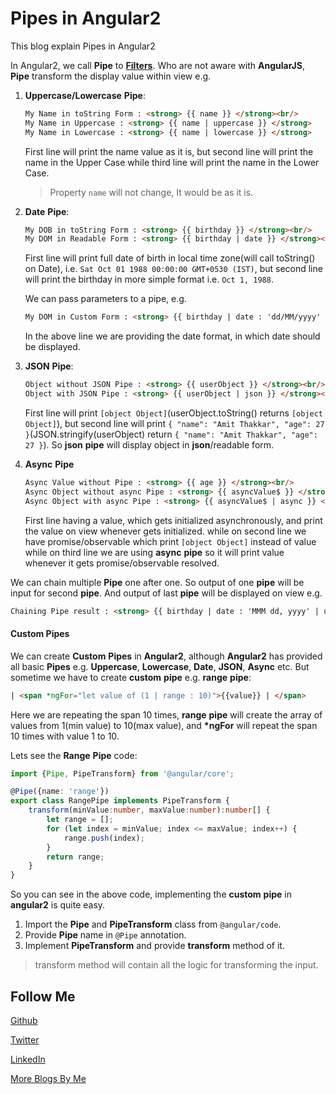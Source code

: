 # Pipes in Angular2

This blog explain Pipes in Angular2

In Angular2, we call **Pipe** to **[Filters](http://namitamalik.github.io/Filters-in-AngularJS/)**. 
Who are not aware with **AngularJS**, **Pipe** transform the display value within view e.g.

1. **Uppercase/Lowercase** **Pipe**:
    ```HTML
    My Name in toString Form : <strong> {{ name }} </strong><br/>
    My Name in Uppercase : <strong> {{ name | uppercase }} </strong>
    My Name in Lowercase : <strong> {{ name | lowercase }} </strong>
    ```
    
    First line will print the name value as it is, but second line will print the name in the Upper Case
    while third line will print the name in the Lower Case.
    > Property `name` will not change, It would be as it is.

2. **Date** **Pipe**:
    ```HTML
    My DOB in toString Form : <strong> {{ birthday }} </strong><br/>
    My DOM in Readable Form : <strong> {{ birthday | date }} </strong><br/>
    ```
    
    First line will print full date of birth in local time zone(will call toString() on Date), i.e. 
    `Sat Oct 01 1988 00:00:00 GMT+0530 (IST)`, but second line will print the birthday in more simple
    format i.e. `Oct 1, 1988`.
    
    We can pass parameters to a pipe, e.g.
    ```HTML
    My DOM in Custom Form : <strong> {{ birthday | date : 'dd/MM/yyyy' }} </strong><br />
    ```
    In the above line we are providing the date format, in which date should be displayed.
    
3. **JSON** **Pipe**:
    ```HTML
    Object without JSON Pipe : <strong> {{ userObject }} </strong><br/>
    Object with JSON Pipe : <strong> {{ userObject | json }} </strong><br/><h3>Async Pipe:</h3>
    ```
    
    First line will print `[object Object]`(userObject.toString() returns `[object Object]`), but second line will print
    `{ "name": "Amit Thakkar", "age": 27 }`(JSON.stringify(userObject) return `{ "name": "Amit Thakkar", "age": 27 }`). 
    So **json** **pipe** will display object in **json**/readable form.
    
4. **Async** **Pipe**
    ```HTML
    Async Value without Pipe : <strong> {{ age }} </strong><br/>
    Async Object without async Pipe : <strong> {{ asyncValue$ }} </strong><br/>
    Async Object with async Pipe : <strong> {{ asyncValue$ | async }} </strong><br/>
    ```
    
    First line having a value, which gets initialized asynchronously, and print the value on view whenever gets initialized.
    while on second line we have promise/observable which print `[object Object]` instead of value while on third line
    we are using **async** **pipe** so it will print value whenever it gets promise/observable resolved.

We can chain multiple **Pipe** one after one. So output of one **pipe** will be input for second **pipe**. And output of 
last **pipe** will be displayed on view e.g.

```HTML
Chaining Pipe result : <strong> {{ birthday | date : 'MMM dd, yyyy' | uppercase }} </strong>
```

#### Custom Pipes

We can create **Custom** **Pipes** in **Angular2**, although **Angular2** has provided all basic **Pipes** e.g. **Uppercase**, 
**Lowercase**, **Date**, **JSON**, **Async** etc. But sometime we have to create **custom** **pipe** e.g. **range** **pipe**:

```HTML
| <span *ngFor="let value of (1 | range : 10)">{{value}} | </span>
```
Here we are repeating the span 10 times, **range** **pipe** will create the array of values from 1(min value) to 10(max value), 
and **\*ngFor** will repeat the span 10 times with value 1 to 10.

Lets see the **Range** **Pipe** code:
```TypeScript
import {Pipe, PipeTransform} from '@angular/core';

@Pipe({name: 'range'})
export class RangePipe implements PipeTransform {
    transform(minValue:number, maxValue:number):number[] {
        let range = [];
        for (let index = minValue; index <= maxValue; index++) {
            range.push(index);
        }
        return range;
    }
}
```

So you can see in the above code, implementing the **custom** **pipe** in **angular2** is quite easy.
1. Import the **Pipe** and **PipeTransform** class from `@angular/code`. 
2. Provide **Pipe** name in `@Pipe` annotation.
3. Implement **PipeTransform** and provide **transform** method of it.
> transform method will contain all the logic for transforming the input.

Follow Me
---
[Github](https://github.com/AmitThakkar)

[Twitter](https://twitter.com/amit_thakkar01)

[LinkedIn](https://in.linkedin.com/in/amitthakkar01)

[More Blogs By Me](http://amitthakkar.github.io/)